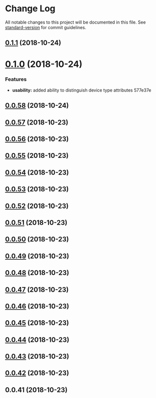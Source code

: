 # Change Log

All notable changes to this project will be documented in this file. See [standard-version](https://github.com/conventional-changelog/standard-version) for commit guidelines.

<a name="0.1.1"></a>
## [0.1.1](/compare/v0.1.0...v0.1.1) (2018-10-24)



<a name="0.1.0"></a>
# [0.1.0](/compare/v0.0.58...v0.1.0) (2018-10-24)


### Features

* **usability:** added ability to distinguish device type attributes 577e37e



<a name="0.0.58"></a>
## [0.0.58](/compare/v0.0.57...v0.0.58) (2018-10-24)



<a name="0.0.57"></a>
## [0.0.57](/compare/v0.0.56...v0.0.57) (2018-10-23)



<a name="0.0.56"></a>
## [0.0.56](/compare/v0.0.55...v0.0.56) (2018-10-23)



<a name="0.0.55"></a>
## [0.0.55](/compare/v0.0.54...v0.0.55) (2018-10-23)



<a name="0.0.54"></a>
## [0.0.54](/compare/v0.0.53...v0.0.54) (2018-10-23)



<a name="0.0.53"></a>
## [0.0.53](/compare/v0.0.52...v0.0.53) (2018-10-23)



<a name="0.0.52"></a>
## [0.0.52](/compare/v0.0.51...v0.0.52) (2018-10-23)



<a name="0.0.51"></a>
## [0.0.51](/compare/v0.0.50...v0.0.51) (2018-10-23)



<a name="0.0.50"></a>
## [0.0.50](/compare/v0.0.49...v0.0.50) (2018-10-23)



<a name="0.0.49"></a>
## [0.0.49](/compare/v0.0.48...v0.0.49) (2018-10-23)



<a name="0.0.48"></a>
## [0.0.48](/compare/v0.0.47...v0.0.48) (2018-10-23)



<a name="0.0.47"></a>
## [0.0.47](/compare/v0.0.46...v0.0.47) (2018-10-23)



<a name="0.0.46"></a>
## [0.0.46](/compare/v0.0.45...v0.0.46) (2018-10-23)



<a name="0.0.45"></a>
## [0.0.45](/compare/v0.0.44...v0.0.45) (2018-10-23)



<a name="0.0.44"></a>
## [0.0.44](/compare/v0.0.43...v0.0.44) (2018-10-23)



<a name="0.0.43"></a>
## [0.0.43](/compare/v0.0.42...v0.0.43) (2018-10-23)



<a name="0.0.42"></a>
## [0.0.42](/compare/v0.0.41...v0.0.42) (2018-10-23)



<a name="0.0.41"></a>
## 0.0.41 (2018-10-23)
